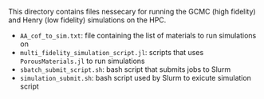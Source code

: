 This directory contains files nessecary for running the GCMC (high fidelity) and Henry (low fidelity) simulations on the HPC.
- `AA_cof_to_sim.txt`: file containing the list of materials to run simulations on
- `multi_fidelity_simulation_script.jl`: scripts that uses `PorousMaterials.jl` to run simulations
- `sbatch_submit_script.sh`: bash script that submits jobs to Slurm
- `simulation_submit.sh`: bash script used by Slurm to exicute simulation script
